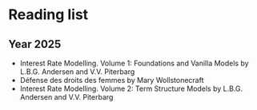 # Reading list

## Year 2025

- Interest Rate Modelling. Volume 1: Foundations and Vanilla Models by L.B.G. Andersen and V.V. Piterbarg
- Défense des droits des femmes by Mary Wollstonecraft
- Interest Rate Modelling. Volume 2: Term Structure Models by L.B.G. Andersen and V.V. Piterbarg
